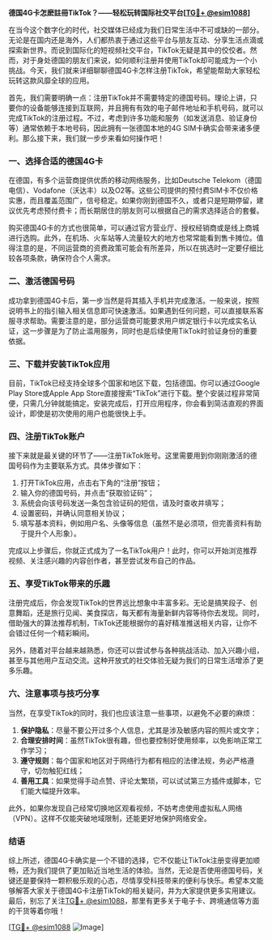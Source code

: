 **德国4G卡怎麽註冊TikTok？——轻松玩转国际社交平台[[TG💪+ @esim1088](https://t.me/s/esim1088)]**

在当今这个数字化的时代，社交媒体已经成为我们日常生活中不可或缺的一部分。无论是在国内还是海外，人们都热衷于通过这些平台与朋友互动、分享生活点滴或探索新世界。而说到国际化的短视频社交平台，TikTok无疑是其中的佼佼者。然而，对于身处德国的朋友们来说，如何顺利注册并使用TikTok却可能成为一个小挑战。今天，我们就来详细聊聊德国4G卡怎样注册TikTok，希望能帮助大家轻松玩转这款风靡全球的应用。

首先，我们需要明确一点：注册TikTok并不需要特定的德国号码。理论上讲，只要你的设备能够连接到互联网，并且拥有有效的电子邮件地址和手机号码，就可以完成TikTok的注册过程。不过，考虑到许多功能和服务（如发送消息、验证身份等）通常依赖于本地号码，因此拥有一张德国本地的4G SIM卡确实会带来诸多便利。那么接下来，我们就一步步来看如何操作吧！

### **一、选择合适的德国4G卡**

在德国，有多个运营商提供优质的移动网络服务，比如Deutsche Telekom（德国电信）、Vodafone（沃达丰）以及O2等。这些公司提供的预付费SIM卡不仅价格实惠，而且覆盖范围广，信号稳定。如果你刚到德国不久，或者只是短期停留，建议优先考虑预付费卡；而长期居住的朋友则可以根据自己的需求选择适合的套餐。

购买德国4G卡的方式也很简单，可以通过官方营业厅、授权经销商或是线上商城进行选购。此外，在机场、火车站等人流量较大的地方也常常能看到售卡摊位。值得注意的是，不同运营商的资费政策可能会有所差异，所以在挑选时一定要仔细比较各项条款，确保符合个人需求。

### **二、激活德国号码**

成功拿到德国4G卡后，第一步当然是将其插入手机并完成激活。一般来说，按照说明书上的指引输入相关信息即可快速激活。如果遇到任何问题，可以直接联系客服寻求帮助。需要注意的是，部分运营商可能要求用户绑定银行卡以完成实名认证，这一步骤是为了防止滥用服务，同时也是后续使用TikTok时验证身份的重要依据。

### **三、下载并安装TikTok应用**

目前，TikTok已经支持全球多个国家和地区下载，包括德国。你可以通过Google Play Store或Apple App Store直接搜索“TikTok”进行下载。整个安装过程非常简便，只需几分钟就能搞定。安装完成后，打开应用程序，你会看到简洁直观的界面设计，即使是初次使用的用户也能很快上手。

### **四、注册TikTok账户**

接下来就是最关键的环节了——注册TikTok账号。这里需要用到你刚刚激活的德国号码作为主要联系方式。具体步骤如下：

1. 打开TikTok应用，点击右下角的“注册”按钮；
2. 输入你的德国号码，并点击“获取验证码”；
3. 系统会向该号码发送一条包含验证码的短信，请及时查收并填写；
4. 设置密码，并确认同意相关协议；
5. 填写基本资料，例如用户名、头像等信息（虽然不是必须项，但完善资料有助于提升个人形象）。

完成以上步骤后，你就正式成为了一名TikTok用户！此时，你可以开始浏览推荐视频、关注感兴趣的内容创作者，甚至尝试发布自己的作品。

### **五、享受TikTok带来的乐趣**

注册完成后，你会发现TikTok的世界远比想象中丰富多彩。无论是搞笑段子、创意舞蹈，还是旅行见闻、美食探店，每天都有海量新鲜内容等待你去发现。同时，借助强大的算法推荐机制，TikTok还能根据你的喜好精准推送相关内容，让你不会错过任何一个精彩瞬间。

另外，随着对平台越来越熟悉，你还可以尝试参与各种挑战活动、加入兴趣小组，甚至与其他用户互动交流。这种开放式的社交体验无疑为我们的日常生活增添了更多乐趣。

### **六、注意事项与技巧分享**

当然，在享受TikTok的同时，我们也应该注意一些事项，以避免不必要的麻烦：

1. **保护隐私**：尽量不要公开过多个人信息，尤其是涉及敏感内容的照片或文字；
2. **合理安排时间**：虽然TikTok很有趣，但也要控制好使用频率，以免影响正常工作学习；
3. **遵守规则**：每个国家和地区对于网络行为都有相应的法律法规，务必严格遵守，切勿触犯红线；
4. **善用工具**：如果觉得手动点赞、评论太繁琐，可以试试第三方插件或脚本，它们能大幅提升效率。

此外，如果你发现自己经常切换地区观看视频，不妨考虑使用虚拟私人网络（VPN）。这样不仅能突破地域限制，还能更好地保护网络安全。

### **结语**

综上所述，德国4G卡确实是一个不错的选择，它不仅能让TikTok注册变得更加顺畅，还为我们提供了更加贴近当地生活的体验。当然，无论是否使用德国号码，关键还是要保持一颗积极乐观的心态，尽情享受科技带来的便利与快乐。希望本文能够解答大家关于德国4G卡注册TikTok的相关疑问，并为大家提供更多实用建议。最后，别忘了关注[TG💪+ @esim1088](https://t.me/s/esim1088)，那里有更多关于电子卡、跨境通信等方面的干货等着你哦！

[[TG💪+ @esim1088](https://t.me/s/esim1088) ![Image](https://i.postimg.cc/4NQfJmqS/Snipaste-2025-05-13-00-14-12.png)]